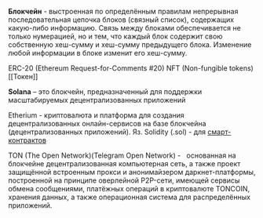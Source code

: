 **Блокчейн** - выстроенная по определённым правилам непрерывная последовательная цепочка блоков (связный список), содержащих какую-либо информацию. Связь между блоками обеспечивается не только нумерацией, но и тем, что каждый блок содержит свою собственную хеш-сумму и хеш-сумму предыдущего блока. Изменение любой информации в блоке изменит его хеш-сумму.

ERC-20 (Ethereum Request-for-Comments #20)
NFT (Non-fungible tokens) [[Токен]]

**Solana** – это блокчейн, предназначенный для поддержки масштабируемых децентрализованных приложений

Etherium - криптовалюта и платформа для создания децентрализованных онлайн-сервисов на базе блокчейна (децентрализованных приложений).
Яз. Solidity (.sol) - для [смарт-контрактов](Смарт-контракт.md)

TON (The Open Network)(Telegram Open Network) -   основанная на блокчейне децентрализованная компьютерная сеть, а также проект защищённой встроенным прокси и анонимайзером даркнет-платформы, построенной на принципе оверлейной P2P-сети, имеющей сервисы обмена сообщениями, платёжных операций в криптовалюте TONCOIN, хранения данных, а также операционная система для распределённых приложений.
